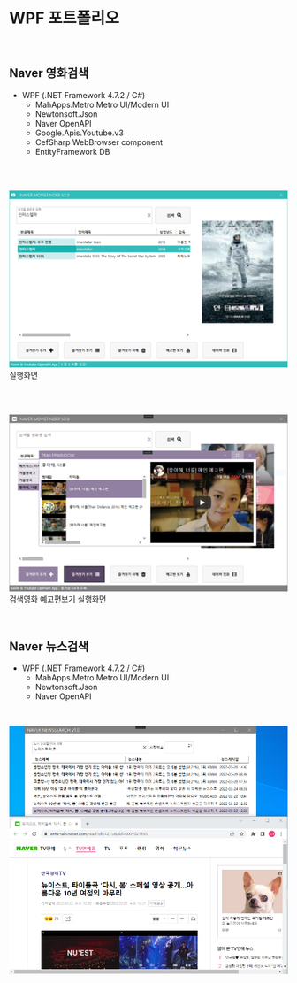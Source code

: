 # WPF 포트폴리오

<br>

## Naver 영화검색
 - WPF (.NET Framework 4.7.2 / C#)
   - MahApps.Metro Metro UI/Modern UI
   - Newtonsoft.Json
   - Naver OpenAPI
   - Google.Apis.Youtube.v3
   - CefSharp WebBrowser component
   - EntityFramework DB
   
<br>
<br>
   
![NaverMovieFinder](https://github.com/osora33/studyWpf/blob/main/capture/interstellar.png)
실행화면

<br>
<br>

![YoutubePlay](https://github.com/osora33/studyWpf/blob/main/capture/youtube_trailer.PNG)
검색영화 예고편보기 실행화면

<br>

## Naver 뉴스검색
 - WPF (.NET Framework 4.7.2 / C#)
   - MahApps.Metro Metro UI/Modern UI
   - Newtonsoft.Json
   - Naver OpenAPI

<br>

![NaverNewsSearch](https://github.com/osora33/studyWpf/blob/main/capture/naver_newssearch.PNG)
